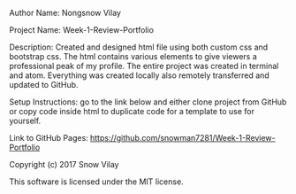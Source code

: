 Author Name: Nongsnow Vilay

Project Name: Week-1-Review-Portfolio

Description: Created and designed html file using both custom css and bootstrap css.  The html contains various elements to give viewers a professional peak of my profile.  The entire project was created in terminal and atom.  Everything was created locally also remotely transferred and updated to GitHub.

Setup Instructions: go to the link below and either clone project from GitHub or copy code inside html to duplicate code for a template to use for yourself.

Link to GitHub Pages: https://github.com/snowman7281/Week-1-Review-Portfolio

Copyright (c) 2017 Snow Vilay

This software is licensed under the MIT license.

